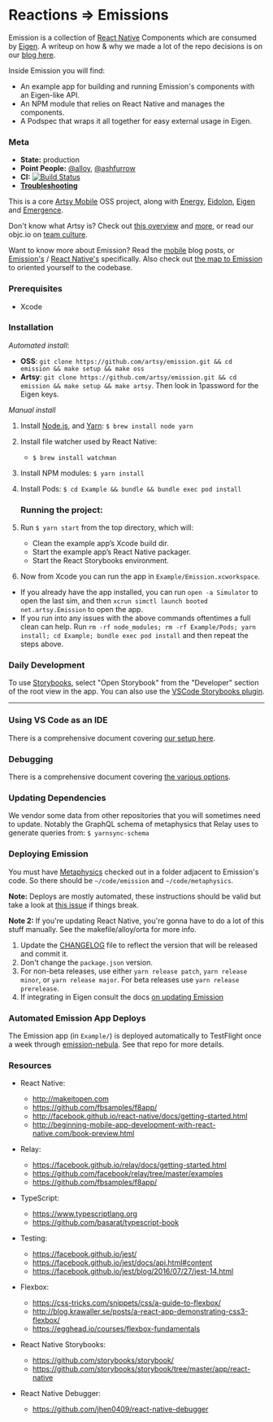 # Reactions ⇒ Emissions

Emission is a collection of [React Native] Components which are consumed by [Eigen]. A writeup on how & why we made a lot of the repo decisions is on our [blog here].

Inside Emission you will find:

- An example app for building and running Emission's components with an Eigen-like API.
- An NPM module that relies on React Native and manages the components.
- A Podspec that wraps it all together for easy external usage in Eigen.

### Meta

- **State:** production
- **Point People:** [@alloy](https://github.com/alloy), [@ashfurrow](https://github.com/ashfurrow)
- **CI:** [![Build Status](https://travis-ci.org/artsy/emission.svg?branch=master)](https://travis-ci.org/artsy/emission)
- **[Troubleshooting](https://github.com/artsy/emission/blob/master/docs/troubleshooting.md)**

This is a core [Artsy Mobile](https://github.com/artsy/mobile) OSS project, along with [Energy](https://github.com/artsy/energy), [Eidolon](https://github.com/artsy/eidolon), [Eigen](https://github.com/artsy/eigen) and [Emergence](https://github.com/artsy/emergence).

Don't know what Artsy is? Check out [this overview](https://github.com/artsy/meta/blob/master/meta/what_is_artsy.md) and [more](https://github.com/artsy/meta/blob/master/README.md), or read our objc.io on [team culture](https://www.objc.io/issues/22-scale/artsy).

Want to know more about Emission? Read the [mobile](http://artsy.github.io/blog/categories/mobile/) blog posts, or [Emission's](http://artsy.github.io/blog/categories/emission/) / [React Native's](http://artsy.github.io/blog/categories/reactnative/) specifically. Also check out [the map to Emission](docs/map_to_emission.md) to oriented yourself to the codebase.

### Prerequisites

* Xcode

### Installation

_Automated install_:

- **OSS**: `git clone https://github.com/artsy/emission.git && cd emission && make setup && make oss`
- **Artsy**: `git clone https://github.com/artsy/emission.git && cd emission && make setup && make artsy`. Then look in 1password for the Eigen keys.

_Manual install_

1. Install [Node.js][node], and [Yarn][yarn]: `$ brew install node yarn`
1. Install file watcher used by React Native:
   - `$ brew install watchman`
1. Install NPM modules: `$ yarn install`
1. Install Pods: `$ cd Example && bundle && bundle exec pod install`

   ### Running the project:

1. Run `$ yarn start` from the top directory, which will:

   - Clean the example app’s Xcode build dir.
   - Start the example app’s React Native packager.
   - Start the React Storybooks environment.

1. Now from Xcode you can run the app in `Example/Emission.xcworkspace`.

- If you already have the app installed, you can run `open -a Simulator` to open the last sim, and then `xcrun simctl launch booted net.artsy.Emission` to open the app.
- If you run into any issues with the above commands oftentimes a full clean can help. Run `rm -rf node_modules; rm -rf Example/Pods; yarn install; cd Example; bundle exec pod install` and then repeat the steps above.

### Daily Development

To use [Storybooks](https://github.com/storybooks/storybook), select "Open Storybook" from the "Developer" section of the root view in the app. You can also use the [VSCode Storybooks plugin](https://marketplace.visualstudio.com/items?itemName=Orta.vscode-react-native-storybooks).

---

### Using VS Code as an IDE

There is a comprehensive document covering [our setup here](docs/vscode.md).

### Debugging

There is a comprehensive document covering [the various options](docs/debugging.md).

### Updating Dependencies

We vendor some data from other repositories that you will sometimes need to update. Notably the GraphQL schema of metaphysics that Relay uses to generate queries from: `$ yarnsync-schema`

### Deploying Emission

You must have [Metaphysics][metaphysics] checked out in a folder adjacent to Emission's code. So there should be `~/code/emission` and `~/code/metaphysics`.

**Note:** Deploys are mostly automated, these instructions should be valid but take a look at [this issue](https://github.com/artsy/emission/issues/1077#issuecomment-401128949) if things break.

**Note 2:** If you're updating React Native, you're gonna have to do a lot of this stuff manually. See the makefile/alloy/orta for more info.

1. Update the [CHANGELOG](CHANGELOG.md) file to reflect the version that will be released and commit it.
1. Don't change the `package.json` version.
1. For non-beta releases, use either `yarn release patch`, `yarn release minor`, or `yarn release major`. For
   beta releases use `yarn release prerelease`.
1. If integrating in Eigen consult the docs [on updating Emission](https://github.com/artsy/eigen/blob/master/docs/updating_emission.md)

### Automated Emission App Deploys

The Emission app (in `Example/`) is deployed automatically to TestFlight once a week through [emission-nebula](https://github.com/artsy/emission-nebula). See that repo for more details.

### Resources

- React Native:

  - http://makeitopen.com
  - https://github.com/fbsamples/f8app/
  - http://facebook.github.io/react-native/docs/getting-started.html
  - http://beginning-mobile-app-development-with-react-native.com/book-preview.html

- Relay:

  - https://facebook.github.io/relay/docs/getting-started.html
  - https://github.com/facebook/relay/tree/master/examples
  - https://github.com/fbsamples/f8app/

- TypeScript:

  - https://www.typescriptlang.org
  - https://github.com/basarat/typescript-book

- Testing:

  - https://facebook.github.io/jest/
  - https://facebook.github.io/jest/docs/api.html#content
  - https://facebook.github.io/jest/blog/2016/07/27/jest-14.html

- Flexbox:

  - https://css-tricks.com/snippets/css/a-guide-to-flexbox/
  - http://blog.krawaller.se/posts/a-react-app-demonstrating-css3-flexbox/
  - https://egghead.io/courses/flexbox-fundamentals

- React Native Storybooks:

  - https://github.com/storybooks/storybook/
  - https://github.com/storybooks/storybook/tree/master/app/react-native

- React Native Debugger:
  - https://github.com/jhen0409/react-native-debugger

[react native]: http://facebook.github.io/react-native/
[eigen]: https://github.com/artsy/eigen
[yarn]: https://yarnpkg.com
[flow]: http://flowtype.org
[node]: http://nodejs.org
[glossary-yarn]: http://artsy.github.io/blog/2016/11/14/JS-Glossary/#yarn
[blog here]: http://artsy.github.io/blog/2016/08/24/On-Emission/
[spec-repo]: https://github.com/artsy/Specs/tree/master/React
[metaphysics]: https://github.com/artsy/metaphysics
